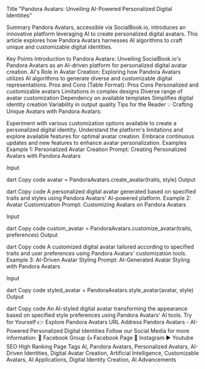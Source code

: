 Title
"Pandora Avatars: Unveiling AI-Powered Personalized Digital Identities"

Summary
Pandora Avatars, accessible via SocialBook.io, introduces an innovative platform leveraging AI to create personalized digital avatars. This article explores how Pandora Avatars harnesses AI algorithms to craft unique and customizable digital identities.

Key Points
Introduction to Pandora Avatars: Unveiling SocialBook.io's Pandora Avatars as an AI-driven platform for personalized digital avatar creation.
AI's Role in Avatar Creation: Exploring how Pandora Avatars utilizes AI algorithms to generate diverse and customizable digital representations.
Pros and Cons (Table Format):
Pros	Cons
Personalized and customizable avatars	Limitations in complex designs
Diverse range of avatar customization	Dependency on available templates
Simplifies digital identity creation	Variability in output quality
Tips for the Reader 💡
Crafting Unique Avatars with Pandora Avatars:

Experiment with various customization options available to create a personalized digital identity.
Understand the platform's limitations and explore available features for optimal avatar creation.
Embrace continuous updates and new features to enhance avatar personalization.
Examples
Example 1: Personalized Avatar Creation
Prompt: Creating Personalized Avatars with Pandora Avatars

Input

dart
Copy code
avatar = PandoraAvatars.create_avatar(traits, style)
Output

dart
Copy code
A personalized digital avatar generated based on specified traits and styles using Pandora Avatars' AI-powered platform.
Example 2: Avatar Customization
Prompt: Customizing Avatars on Pandora Avatars

Input

dart
Copy code
custom_avatar = PandoraAvatars.customize_avatar(traits, preferences)
Output

dart
Copy code
A customized digital avatar tailored according to specified traits and user preferences using Pandora Avatars' customization tools.
Example 3: AI-Driven Avatar Styling
Prompt: AI-Generated Avatar Styling with Pandora Avatars

Input

dart
Copy code
styled_avatar = PandoraAvatars.style_avatar(avatar, style)
Output

dart
Copy code
An AI-styled digital avatar transforming the appearance based on specified style preferences using Pandora Avatars' AI tools.
Try for Yourself 👉 Explore Pandora Avatars
URL Address
Pandora Avatars - AI-Powered Personalized Digital Identities
Follow our Social Media for more information:
📘 Facebook Group
👍 Facebook Page
📸 Instagram
▶️ Youtube
SEO High Ranking Page Tags
AI, Pandora Avatars, Personalized Avatars, AI-Driven Identities, Digital Avatar Creation, Artificial Intelligence, Customizable Avatars, AI Applications, Digital Identity Creation, AI Advancements


